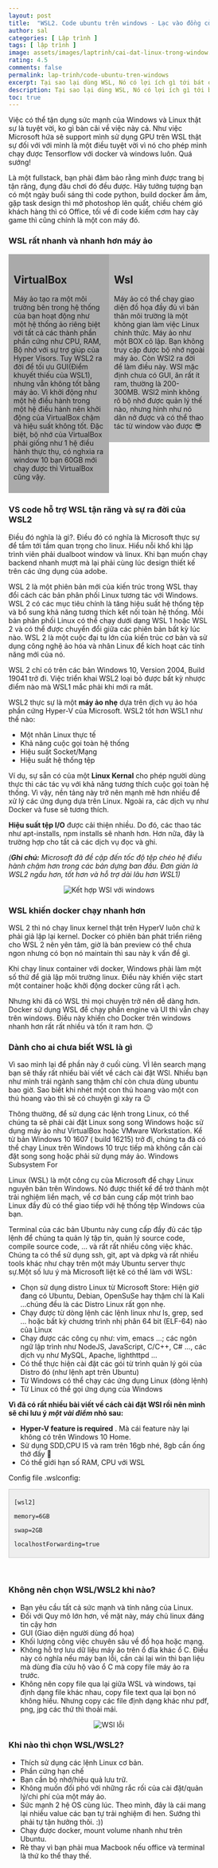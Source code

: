 ```yaml
---
layout: post
title:  "WSL2. Code ubuntu trên windows - Lạc vào đồng cỏ xanh"
author: sal
categories: [ Lập trình ]
tags: [ lập trình ]
image: assets/images/laptrinh/cai-dat-linux-trong-window.webp
rating: 4.5
comments: false
permalink: lap-trinh/code-ubuntu-tren-windows
excerpt: Tại sao lại dùng WSL, Nó có lợi ích gì tới bát cơm của bạn
description: Tại sao lại dùng WSL, Nó có lợi ích gì tới bát cơm của bạn
toc: true
---
```


<p>Việc c&oacute; thể tận dụng sức mạnh của Windows v&agrave; Linux thật sự l&agrave; tuyệt vời, ko g&igrave; b&agrave;n c&atilde;i về việc n&agrave;y cả. Như việc Microsoft hứa sẽ support m&igrave;nh sử dụng GPU tr&ecirc;n WSL thật sự đối với với m&igrave;nh l&agrave; một điều tuyệt vời v&igrave; n&oacute; cho ph&eacute;p m&igrave;nh chạy được Tensorflow với docker v&agrave; windows lu&ocirc;n. Qu&aacute; sướng!</p><p>L&agrave; một fullstack, bạn phải đảm bảo rằng m&igrave;nh được trang bị tận răng, đụng đ&acirc;u chơi đ&oacute; đều được. H&atilde;y tưởng tượng bạn c&oacute; một ng&agrave;y buổi s&aacute;ng th&igrave; code python, build docker ầm ầm, gặp task design th&igrave; mở photoshop l&ecirc;n quất, chiều ch&eacute;m gi&oacute; kh&aacute;ch h&agrave;ng th&igrave; c&oacute; Office, tối về đi code kiếm cơm hay c&agrave;y game th&igrave; cũng ch&iacute;nh l&agrave; một con m&aacute;y đ&oacute;.</p><h3><strong>WSL rất nhanh v&agrave; nhanh hơn m&aacute;y ảo&nbsp;</strong></h3><div style="max-width: 100%">
<div class="row">
  <div class="column" style="background-color:#aaa;">
    <h2>VirtualBox</h2>
    <p>Máy ảo tạo ra một môi trường bên trong hệ thống của bạn hoạt động như một hệ thống ảo riêng biệt với tất cả các thành phần phần cứng như CPU, RAM, Bộ nhớ với sự trợ giúp của Hyper Visors. Tuy WSL2 ra đời để tối ưu GUI(Điểm khuyết thiếu của WSL1), nhưng vẫn không tốt bằng máy ảo. Vì khởi động như một hệ điều hành trong một hệ điều hành nên khởi động của VirtualBox chậm và hiệu suất không tốt. Đặc biệt, bộ nhớ của VirtualBox phải giống như 1 hệ điều hành thực thụ, có nghxia ra window 10 bạn 60GB mới chạy được thì VirtualBox cũng vậy.</p>
  </div>
  <div class="column" style="background-color:#bbb;">
    <h2>Wsl</h2>
    <p>Máy ảo có thể chạy giao diện đồ họa đầy đủ vì bản thân môi trường là một không gian làm việc Linux chính thức. Máy ảo như một BOX cô lập. Bạn không truy cập được bộ nhớ ngoài máy ảo. Còn WSl2 ra đời để làm điều này. WSl mặc định chưa có GUI, ăn rất ít ram, thường là 200-300MB. WSl2 mình không rõ bộ nhớ được quản lý thế nào, nhưng hình như nó dãn nở được và có thể thao tác từ window vào được 😎</p>
  </div>
</div>
</div><h3><strong>VS code hỗ trợ WSL tận răng v&agrave; sự ra đời của WSL2</strong></h3><p>Điều đ&oacute; nghĩa l&agrave; g&igrave;?. Điều đ&oacute; c&oacute; nghĩa l&agrave;&nbsp;Microsoft thực sự để tầm tới tầm quan trọng cho linux. Hiểu nỗi khổ khi lập tr&igrave;nh vi&ecirc;n phải dualboot window v&agrave; linux. Khi bạn muốn chạy backend nhanh mượt m&agrave; lại phải c&ugrave;ng l&uacute;c design thiết kế tr&ecirc;n c&aacute;c ứng dụng của adobe.</p><p>WSL 2 l&agrave; một phi&ecirc;n bản mới của kiến tr&uacute;c trong WSL thay đổi c&aacute;ch c&aacute;c bản ph&acirc;n phối Linux tương t&aacute;c với Windows. WSL 2 c&oacute; c&aacute;c mục ti&ecirc;u ch&iacute;nh l&agrave; tăng hiệu suất hệ thống tệp v&agrave; bổ sung khả năng tương th&iacute;ch kết nối to&agrave;n hệ thống. Mỗi bản ph&acirc;n phối Linux c&oacute; thể chạy dưới dạng WSL 1 hoặc WSL 2 v&agrave; c&oacute; thể được chuyển đổi giữa c&aacute;c phi&ecirc;n bản bất kỳ l&uacute;c n&agrave;o. WSL 2 l&agrave; một cuộc đại tu lớn của kiến tr&uacute;c cơ bản v&agrave; sử dụng c&ocirc;ng nghệ ảo h&oacute;a v&agrave; nh&acirc;n Linux để k&iacute;ch hoạt c&aacute;c t&iacute;nh năng mới của n&oacute;.</p><p>WSL 2 chỉ c&oacute; tr&ecirc;n c&aacute;c bản Windows 10, Version 2004, Build 19041 trở đi. Việc triển khai WSL2 loại bỏ được bất kỳ nhược điểm n&agrave;o m&agrave; WSL1 mắc phải khi mới ra mắt.</p><p>WSL2 thực sự l&agrave; một&nbsp;<strong>m&aacute;y ảo nhẹ</strong>&nbsp;dựa tr&ecirc;n dịch vụ ảo h&oacute;a phần cứng Hyper-V của Microsoft. WSL2 tốt hơn WSL1 như thế n&agrave;o:&nbsp;</p><ul>	<li>Một nh&acirc;n Linux thực tế</li>	<li>Khả năng cuộc gọi to&agrave;n hệ thống</li>	<li>Hiệu suất Socket/Mạng</li>	<li>Hiệu suất hệ thống tệp</li></ul><p>V&iacute; dụ, sự sẵn c&oacute; của một&nbsp;<strong>Linux Kernal</strong>&nbsp;cho ph&eacute;p người d&ugrave;ng thực thi c&aacute;c t&aacute;c vụ với khả năng tương th&iacute;ch cuộc gọi to&agrave;n hệ thống. V&igrave; vậy, nền tảng n&agrave;y trở n&ecirc;n mạnh mẽ hơn nhiều để xử l&yacute; c&aacute;c ứng dụng dựa tr&ecirc;n Linux. Ngo&agrave;i ra, c&aacute;c dịch vụ như Docker v&agrave; fuse sẽ tương th&iacute;ch.</p><p><strong>Hiệu suất tệp I/O</strong>&nbsp;được cải thiện nhiều. Do đ&oacute;, c&aacute;c thao t&aacute;c như apt-installs, npm installs sẽ nhanh hơn. Hơn nữa, đ&acirc;y l&agrave; trường hợp cho tất cả c&aacute;c dịch vụ đọc v&agrave; ghi.</p><p><em>(<strong>Ghi ch&uacute;:</strong>&nbsp;Microsoft đ&atilde; đề cập đến tốc độ tệp ch&eacute;o hệ điều h&agrave;nh chậm hơn trong c&aacute;c bản dựng ban đầu. Đơn giản l&agrave; WSL2 ngầu hơn, tốt hơn v&agrave; hỗ trợ d&agrave;i l&acirc;u hơn WSL1)</em></p><p style="text-align:center; ">
  <img src="../../assets/images/laptrinh/luu-y-wsl-2.webp" alt="Kết hợp WSl với windows"><br>
</p><h3><strong>WSL khiến docker chạy nhanh hơn</strong></h3><p>WSL 2 th&igrave; n&oacute; chạy linux kernel thật tr&ecirc;n HyperV lu&ocirc;n chứ k phải giả lập lại kernel. Docker c&oacute; phi&ecirc;n bản ph&aacute;t triển ri&ecirc;ng cho WSL 2 n&ecirc;n y&ecirc;n t&acirc;m, giờ l&agrave; bản preview c&oacute; thể chưa ngon nhưng c&oacute; bọn n&oacute; maintain th&igrave; sau n&agrave;y k vấn đề g&igrave;.</p><p>Khi chạy linux container với docker, Windows phải l&agrave;m một số thứ để giả lập m&ocirc;i trường linux. Điều n&agrave;y khiến việc start một container hoặc khởi động docker cũng rất &igrave; ạch.</p><p>Nhưng khi đ&atilde; c&oacute; WSL th&igrave; mọi chuyện trở n&ecirc;n dễ d&agrave;ng hơn. Docker sử dụng WSL để chạy phần engine v&agrave; UI th&igrave; vẫn chạy tr&ecirc;n windows. Điều n&agrave;y khiến cho Docker tr&ecirc;n windows nhanh hơn rất rất nhiều v&agrave; tốn &iacute;t ram hơn. 😉</p><h3><strong>D&agrave;nh cho ai chưa biết WSL l&agrave; g&igrave;</strong></h3><p>V&igrave; sao m&igrave;nh lại để phần n&agrave;y ở cuối c&ugrave;ng. V&Igrave; l&ecirc;n search mạng bạn sẽ thấy rất nhiều b&agrave;i viết về c&aacute;ch c&agrave;i đặt WSl. Nhiều bạn như m&igrave;nh tr&aacute;i ng&agrave;nh sang thậm ch&iacute; c&ograve;n chưa d&ugrave;ng ubuntu bao giờ. Sao biết khi nh&eacute;t một con th&uacute; hoang v&agrave;o một con th&uacute; hoang v&agrave;o th&igrave; sẽ c&oacute; chuyện g&igrave; xảy ra 😉</p><p>Th&ocirc;ng thường, để sử dụng c&aacute;c lệnh trong Linux, c&oacute; thể ch&uacute;ng ta sẽ phải c&agrave;i đặt Linux song song Windows hoặc sử dụng m&aacute;y ảo như VirtualBox hoặc VMware Workstation. Kể từ bản Windows 10 1607 ( build 16215) trở đi, ch&uacute;ng ta đ&atilde; c&oacute; thể chạy Linux tr&ecirc;n Windows 10 trực tiếp m&agrave; kh&ocirc;ng cần c&agrave;i đặt song song hoặc phải sử dụng m&aacute;y ảo.&nbsp;Windows Subsystem For</p><p>Linux (WSL) l&agrave; một c&ocirc;ng cụ của Microsoft để chạy Linux nguy&ecirc;n bản tr&ecirc;n Windows. N&oacute; được thiết kế để trở th&agrave;nh một trải nghiệm liền mạch, về cơ bản cung cấp một tr&igrave;nh bao Linux đầy đủ c&oacute; thể giao tiếp với hệ thống tệp Windows của bạn.</p><p>Terminal của c&aacute;c bản Ubuntu n&agrave;y cung cấp đầy đủ c&aacute;c tập lệnh để ch&uacute;ng ta quản l&yacute; tập tin, quản l&yacute; source code, compile source code, &hellip; v&agrave; rất rất nhiều c&ocirc;ng việc kh&aacute;c. Ch&uacute;ng ta c&oacute; thể sử dụng ssh, git, apt v&agrave; dpkg v&agrave; rất nhiều tools kh&aacute;c như chạy tr&ecirc;n một m&aacute;y Ubuntu server thực sự.Một số lưu &yacute; m&agrave; Microsoft liệt k&ecirc; c&oacute; thể l&agrave;m với WSL:</p><ul>	<li>Chọn sử dụng distro Linux từ Microsoft Store: Hiện giờ đang c&oacute; Ubuntu, Debian, OpenSuSe hay thậm ch&iacute; l&agrave; Kali &hellip;ch&uacute;ng đều l&agrave;&nbsp;c&aacute;c Distro Linux rất gọn nhẹ.</li>	<li>Chạy được từ d&ograve;ng lệnh c&aacute;c lệnh linux như ls, grep, sed &hellip; hoặc bất kỳ chương tr&igrave;nh nhị ph&acirc;n 64 bit (ELF-64) n&agrave;o của Linux</li>	<li>Chạy được c&aacute;c c&ocirc;ng cụ như: vim, emacs &hellip;; c&aacute;c ng&ocirc;n ngữ lập tr&igrave;nh như NodeJS, JavaScript, C/C++, C# &hellip;, c&aacute;c dịch vụ như MySQL, Apache, lighthttpd &hellip;</li>	<li>C&oacute; thể thực hiện c&agrave;i đặt c&aacute;c g&oacute;i từ tr&igrave;nh quản l&yacute; g&oacute;i của Distro đ&oacute; (như lệnh apt tr&ecirc;n Ubuntu)</li>	<li>Từ Windows c&oacute; thể chạy c&aacute;c ứng dụng Linux (d&ograve;ng lệnh)</li>	<li>Từ Linux c&oacute; thể gọi ứng dụng của Windows</li></ul><p><strong>V&igrave; đ&atilde; c&oacute; rất nhiều b&agrave;i viết về c&aacute;ch c&agrave;i đặt WSl rồi n&ecirc;n m&igrave;nh sẽ chỉ lưu &yacute; <em>một v&agrave;i điểm</em> nhỏ sau:</strong></p><ul>	<li><strong>Hyper-V feature is required</strong>&nbsp;. M&agrave; c&aacute;i feature n&agrave;y lại kh&ocirc;ng c&oacute; tr&ecirc;n Windows 10 Home. &nbsp;</li>	<li>Sử dụng SDD,CPU I5 v&agrave; ram tr&ecirc;n 16gb nh&eacute;, 8gb cần ống thở đấy 🤣</li>	<li>C&oacute; thể giới hạn số RAM, CPU với WSL</li></ul><p>Config file .wslconfig:</p><div style="background:#eeeeee; border:1px solid #cccccc; padding:5px 10px"><p><code>[wsl2] </code></p><p><code>memory=6GB </code></p><p><code>swap=2GB </code></p><p><code>localhostForwarding=true</code></p></div><p>&nbsp;</p><h3><strong>Kh&ocirc;ng n&ecirc;n chọn WSL/WSL2 khi n&agrave;o?</strong></h3><ul>	<li>Bạn y&ecirc;u cầu tất cả sức mạnh v&agrave; t&iacute;nh năng của Linux.</li>	<li>Đối với Quy m&ocirc; lớn hơn, về mặt n&agrave;y, m&aacute;y chủ linux đ&aacute;ng tin cậy hơn</li>	<li>GUI (Giao diện người d&ugrave;ng đồ họa)</li>	<li>Khối lượng c&ocirc;ng việc chuy&ecirc;n s&acirc;u về đồ họa hoặc mạng.</li>	<li>Kh&ocirc;ng hỗ trợ lưu dữ liệu m&aacute;y ảo tr&ecirc;n ổ đĩa kh&aacute;c ổ C. Điều n&agrave;y c&oacute; nghĩa nếu m&aacute;y bạn lỗi, cần c&agrave;i lại win th&igrave; bạn liệu m&agrave; d&ugrave;ng đĩa cứu hộ v&agrave;o ổ C m&agrave; copy file m&aacute;y ảo ra trước.</li>	<li>Kh&ocirc;ng n&ecirc;n copy file qua lại giữa WSL v&agrave; windows, tại định dạng file kh&aacute;c nhau, copy file text qua lại bọn n&oacute; kh&ocirc;ng hiểu. Nhưng copy c&aacute;c file định dạng kh&aacute;c như pdf, png, jpg c&aacute;c thứ th&igrave; thoải m&aacute;i.</li></ul><p style="text-align:center; ">
  <img src="../../assets/images/laptrinh/luu-y-wsl-1.webp" alt="WSl lỗi"><br>
</p><h3><strong>Khi n&agrave;o th&igrave; chọn WSL/WSL2?</strong></h3><ul>	<li>Th&iacute;ch&nbsp;sử dụng c&aacute;c lệnh Linux cơ bản.</li>	<li>Phần cứng hạn chế</li>	<li>Bạn cần bộ nhớ/hiệu quả lưu trữ.</li>	<li>Kh&ocirc;ng muốn đối ph&oacute; với những rắc rối của c&agrave;i đặt/quản l&yacute;/chi ph&iacute; của một m&aacute;y ảo.</li>	<li>Sức mạnh 2 hệ OS c&ugrave;ng l&uacute;c. Theo m&igrave;nh, đ&acirc;y l&agrave; c&aacute;i mang lại nhiều value c&aacute;c bạn tự trải nghiệm đi hen. Sướng th&igrave; phải tự tận hưởng th&ocirc;i. :))</li>	<li>Chạy được docker, mount volume nhanh như tr&ecirc;n Ubuntu.</li>	<li>Rẻ thay v&igrave; bạn phải mua Macbook nếu office v&agrave; terminal l&agrave; thứ ko thể thay thế.</li></ul>

<style>
*{box-sizing:border-box}.column{float:left;width:50%;padding:10px}.row:after{content:"";display:table;clear:both}@media screen and (max-width: 600px){.column{width:100%}}
